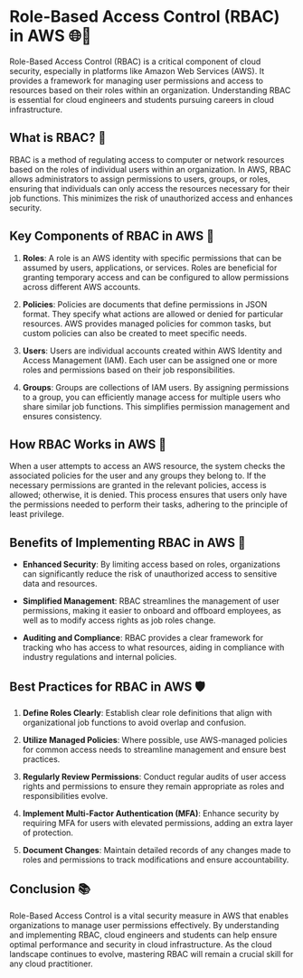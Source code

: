 # Role-Based Access Control (RBAC) in AWS 🌐🔑
Role-Based Access Control (RBAC) is a critical component of cloud security, especially in platforms like Amazon Web Services (AWS). It provides a framework for managing user permissions and access to resources based on their roles within an organization. Understanding RBAC is essential for cloud engineers and students pursuing careers in cloud infrastructure.

## What is RBAC? 🤔

RBAC is a method of regulating access to computer or network resources based on the roles of individual users within an organization. In AWS, RBAC allows administrators to assign permissions to users, groups, or roles, ensuring that individuals can only access the resources necessary for their job functions. This minimizes the risk of unauthorized access and enhances security.

## Key Components of RBAC in AWS 🌟

1. **Roles**: A role is an AWS identity with specific permissions that can be assumed by users, applications, or services. Roles are beneficial for granting temporary access and can be configured to allow permissions across different AWS accounts.

2. **Policies**: Policies are documents that define permissions in JSON format. They specify what actions are allowed or denied for particular resources. AWS provides managed policies for common tasks, but custom policies can also be created to meet specific needs.

3. **Users**: Users are individual accounts created within AWS Identity and Access Management (IAM). Each user can be assigned one or more roles and permissions based on their job responsibilities.

4. **Groups**: Groups are collections of IAM users. By assigning permissions to a group, you can efficiently manage access for multiple users who share similar job functions. This simplifies permission management and ensures consistency.

## How RBAC Works in AWS 🔄

When a user attempts to access an AWS resource, the system checks the associated policies for the user and any groups they belong to. If the necessary permissions are granted in the relevant policies, access is allowed; otherwise, it is denied. This process ensures that users only have the permissions needed to perform their tasks, adhering to the principle of least privilege.

## Benefits of Implementing RBAC in AWS 🎯

- **Enhanced Security**: By limiting access based on roles, organizations can significantly reduce the risk of unauthorized access to sensitive data and resources.

- **Simplified Management**: RBAC streamlines the management of user permissions, making it easier to onboard and offboard employees, as well as to modify access rights as job roles change.

- **Auditing and Compliance**: RBAC provides a clear framework for tracking who has access to what resources, aiding in compliance with industry regulations and internal policies.

## Best Practices for RBAC in AWS 🛡️

1. **Define Roles Clearly**: Establish clear role definitions that align with organizational job functions to avoid overlap and confusion.

2. **Utilize Managed Policies**: Where possible, use AWS-managed policies for common access needs to streamline management and ensure best practices.

3. **Regularly Review Permissions**: Conduct regular audits of user access rights and permissions to ensure they remain appropriate as roles and responsibilities evolve.

4. **Implement Multi-Factor Authentication (MFA)**: Enhance security by requiring MFA for users with elevated permissions, adding an extra layer of protection.

5. **Document Changes**: Maintain detailed records of any changes made to roles and permissions to track modifications and ensure accountability.

## Conclusion 📚

Role-Based Access Control is a vital security measure in AWS that enables organizations to manage user permissions effectively. By understanding and implementing RBAC, cloud engineers and students can help ensure optimal performance and security in cloud infrastructure. As the cloud landscape continues to evolve, mastering RBAC will remain a crucial skill for any cloud practitioner.
